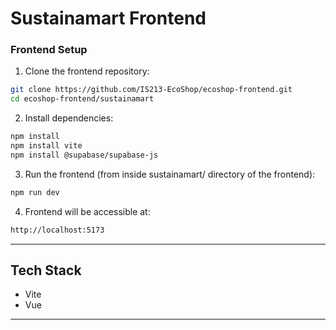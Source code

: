 # Sustainamart Frontend

### Frontend Setup
1. Clone the frontend repository:

```bash
git clone https://github.com/IS213-EcoShop/ecoshop-frontend.git
cd ecoshop-frontend/sustainamart
```
2. Install dependencies:
```bash
npm install
npm install vite
npm install @supabase/supabase-js
```
3. Run the frontend (from inside sustainamart/ directory of the frontend):
```bash
npm run dev
```
4. Frontend will be accessible at:
```bash
http://localhost:5173
```
---

## Tech Stack

- Vite
- Vue

---





